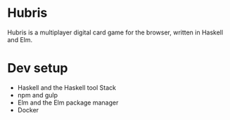 # Hubris
Hubris is a multiplayer digital card game for the browser, written in Haskell and Elm.

# Dev setup
* Haskell and the Haskell tool Stack
* npm and gulp
* Elm and the Elm package manager
* Docker
